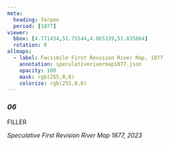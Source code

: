 ```yaml
---
meta:
  heading: Terpen
  period: [1877]
viewer:
  bbox: [4.771434,51.75544,4.865339,51.835864]
  rotation: 0
allmaps:
  - label: Facsimile First Revision River Map, 1877
    annotation: speculativerivermap1877.json
    opacity: 100
    mask: rgb(255,0,0)
    colorize: rgb(255,0,0)
---
```


### _06_

FILLER

_Speculative First Revision River Map 1877, 2023_
